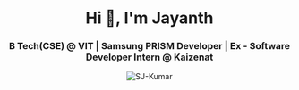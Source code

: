 <h1 align="center">Hi 👋, I'm Jayanth</h1>
<h3 align="center">B Tech(CSE) @ VIT | Samsung PRISM Developer | Ex - Software Developer Intern @ Kaizenat</h3>
<p align="center"><img src="https://img.shields.io/github/followers/SJ-Kumar.svg?style=social&label=Follow&maxAge=2592000" alt="SJ-Kumar" /> </p>
